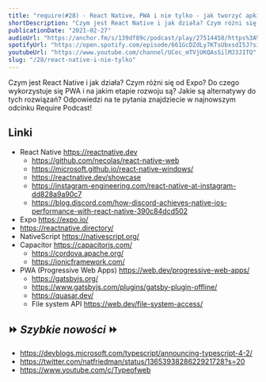 ```yaml
---
title: "require(#28) - React Native, PWA i nie tylko - jak tworzyć apki mobilne w JS?"
shortDescription: "Czym jest React Native i jak działa? Czym różni się od Expo? Do czego wykorzystuje się PWA i na jakim etapie rozwoju są? Jakie są alternatywy do tych rozwiązań? Odpowiedzi na te pytania znajdziecie w najnowszym odcinku Require Podcast!"
publicationDate: "2021-02-27"
audioUrl: "https://anchor.fm/s/139df89c/podcast/play/27514458/https%3A%2F%2Fd3ctxlq1ktw2nl.cloudfront.net%2Fstaging%2F2021-1-27%2Fdcb895fe-2ccb-036c-2049-c9c1458b1e96.mp3"
spotifyUrl: "https://open.spotify.com/episode/661GcDZdLy7KTsUbxsdI5J?si=fLus6qoQRS6PWYSbHWN_iQ"
youtubeUrl: "https://www.youtube.com/channel/UCec_mTVjUKQAsSilMJ3J1TQ"
slug: "/28/react-native-i-nie-tylko"
---
```


Czym jest React Native i jak działa? Czym różni się od Expo? Do czego wykorzystuje się PWA i na jakim etapie rozwoju są? Jakie są alternatywy do tych rozwiązań? Odpowiedzi na te pytania znajdziecie w najnowszym odcinku Require Podcast!

## Linki

- React Native https://reactnative.dev
  - https://github.com/necolas/react-native-web
  - https://microsoft.github.io/react-native-windows/
  - https://reactnative.dev/showcase
  - https://instagram-engineering.com/react-native-at-instagram-dd828a9a90c7
  - https://blog.discord.com/how-discord-achieves-native-ios-performance-with-react-native-390c84dcd502
- Expo https://expo.io/
- https://reactnative.directory/
- NativeScript https://nativescript.org/
- Capacitor https://capacitorjs.com/
  - https://cordova.apache.org/
  - https://ionicframework.com/
- PWA (Progressive Web Apps) https://web.dev/progressive-web-apps/
  - https://gatsbyjs.org/
  - https://www.gatsbyjs.com/plugins/gatsby-plugin-offline/
  - https://quasar.dev/
  - File system API https://web.dev/file-system-access/

## ⏩ _Szybkie nowości_ ⏩

- https://devblogs.microsoft.com/typescript/announcing-typescript-4-2/
- https://twitter.com/natfriedman/status/1365393828622921728?s=20
- https://www.youtube.com/c/Typeofweb
